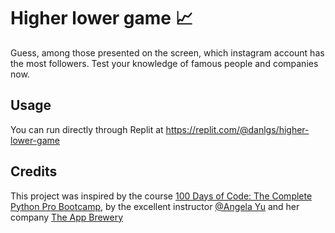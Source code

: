 # Higher lower game 📈

Guess, among those presented on the screen, which instagram account has the most followers. Test your knowledge of famous people and companies now.

## Usage

You can run directly through Replit at https://replit.com/@danlgs/higher-lower-game

## Credits
This project was inspired by the course [100 Days of Code: The Complete Python Pro Bootcamp](https://www.udemy.com/course/100-days-of-code/), by the excellent instructor [@Angela Yu](https://github.com/angelabauer) and her company [The App Brewery](https://appbrewery.com/)
